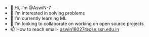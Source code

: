 - 👋 Hi, I’m @AswiN-7
- 👀 I’m interested in solving problems
- 🌱 I’m currently learning ML
- 💞️ I’m looking to collaborate on working on open source projects
- 📫 How to reach  email- aswin18027@cse.ssn.edu.in

<!---
AswiN-7/AswiN-7 is a ✨ special ✨ repository because its `README.md` (this file) appears on your GitHub profile.
You can click the Preview link to take a look at your changes.
--->
